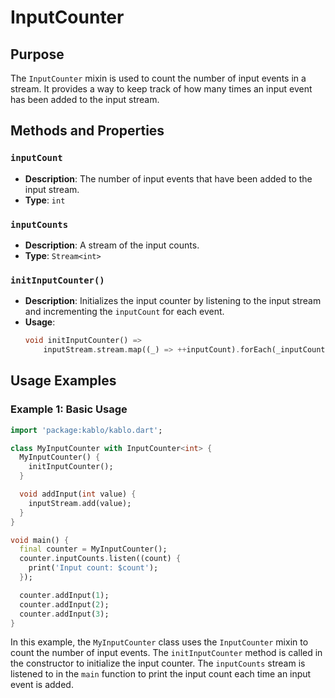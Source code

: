 # InputCounter

## Purpose

The `InputCounter` mixin is used to count the number of input events in a stream. It provides a way to keep track of how many times an input event has been added to the input stream.

## Methods and Properties

### `inputCount`

- **Description**: The number of input events that have been added to the input stream.
- **Type**: `int`

### `inputCounts`

- **Description**: A stream of the input counts.
- **Type**: `Stream<int>`

### `initInputCounter()`

- **Description**: Initializes the input counter by listening to the input stream and incrementing the `inputCount` for each event.
- **Usage**:
  ```dart
  void initInputCounter() =>
      inputStream.stream.map((_) => ++inputCount).forEach(_inputCount.add);
  ```

## Usage Examples

### Example 1: Basic Usage

```dart
import 'package:kablo/kablo.dart';

class MyInputCounter with InputCounter<int> {
  MyInputCounter() {
    initInputCounter();
  }

  void addInput(int value) {
    inputStream.add(value);
  }
}

void main() {
  final counter = MyInputCounter();
  counter.inputCounts.listen((count) {
    print('Input count: $count');
  });

  counter.addInput(1);
  counter.addInput(2);
  counter.addInput(3);
}
```

In this example, the `MyInputCounter` class uses the `InputCounter` mixin to count the number of input events. The `initInputCounter` method is called in the constructor to initialize the input counter. The `inputCounts` stream is listened to in the `main` function to print the input count each time an input event is added.
